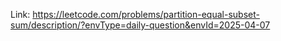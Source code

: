 Link: https://leetcode.com/problems/partition-equal-subset-sum/description/?envType=daily-question&envId=2025-04-07